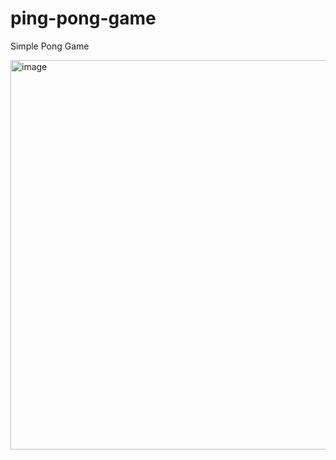 # ping-pong-game
Simple Pong Game



<img width="1920" height="623" alt="image" src="https://github.com/user-attachments/assets/a0e950da-5e45-4ded-91e3-810263d8801d" />

